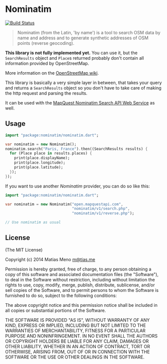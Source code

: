 # Nominatim

[![Build Status](https://drone.io/github.com/enyo/nominatim/status.png)](https://drone.io/github.com/enyo/nominatim/latest)

> Nominatim (from the Latin, 'by name') is a tool to search OSM data by name
> and address and to generate synthetic addresses of OSM points (reverse geocoding).


**This library is not fully implemented yet.** You can use it, but the `SearchResults` object and `Place`s returned
probably don't contain all information provided by OpenStreetMap.

More information on the [OpenStreetMap wiki](http://wiki.openstreetmap.org/wiki/Nominatim).


This library is basically a very simple layer in between, that takes your query and
returns a `SearchResults` object so you don't have to take care of making the http
request and parsing the results.


It can be used with the [MapQuest Nominatim Search API Web Service](http://developer.mapquest.com/web/products/open/nominatim) as well.


## Usage


```dart
import "package:nominatim/nominatim.dart";

var nominatim = new Nominatim();
nominatim.search("Paris, France").then((SearchResults results) {
  for (Place place in results.places) {
    print(place.displayName);
    print(place.longitude);
    print(place.latitude);
  });
});
```

If you want to use another *Nominatim* provider, you can do so like this:

```dart
import "package:nominatim/nominatim.dart";

var nominatim = new Nominatim("open.mapquestapi.com",
                              "nominatim/v1/search.php",
                              "nominatim/v1/reverse.php");

// Use nominatim as usual
```


## License

(The MIT License)

Copyright (c) 2014 Matias Meno <m@tias.me>

Permission is hereby granted, free of charge, to any person obtaining a copy of this software and associated documentation files (the "Software"), to deal in the Software without restriction, including without limitation the rights to use, copy, modify, merge, publish, distribute, sublicense, and/or sell copies of the Software, and to permit persons to whom the Software is furnished to do so, subject to the following conditions:

The above copyright notice and this permission notice shall be included in all copies or substantial portions of the Software.

THE SOFTWARE IS PROVIDED "AS IS", WITHOUT WARRANTY OF ANY KIND, EXPRESS OR IMPLIED, INCLUDING BUT NOT LIMITED TO THE WARRANTIES OF MERCHANTABILITY, FITNESS FOR A PARTICULAR PURPOSE AND NONINFRINGEMENT. IN NO EVENT SHALL THE AUTHORS OR COPYRIGHT HOLDERS BE LIABLE FOR ANY CLAIM, DAMAGES OR OTHER LIABILITY, WHETHER IN AN ACTION OF CONTRACT, TORT OR OTHERWISE, ARISING FROM, OUT OF OR IN CONNECTION WITH THE SOFTWARE OR THE USE OR OTHER DEALINGS IN THE SOFTWARE.